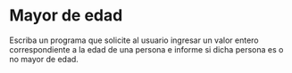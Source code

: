# Mayor de edad
Escriba un programa que solicite al usuario ingresar un valor entero correspondiente a la edad de una persona e informe si dicha persona es o no mayor de edad.